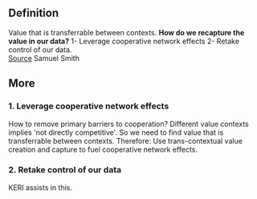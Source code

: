 ## Definition
Value that is transferrable between contexts. **How do we recapture the value in our data?** 1- Leverage cooperative network effects 2- Retake control of our data.   
[Source](https://github.com/SmithSamuelM/Papers/blob/master/presentations/NonconformistKeynoteWeb20200702.pdf) Samuel Smith

## More

### 1. Leverage cooperative network effects
How to remove primary barriers to cooperation? Different value contexts implies 'not directly competitive'. So we need to find value that is transferrable between contexts. Therefore: Use trans-contextual value creation and capture to fuel cooperative network effects.

### 2. Retake control of our data
KERI assists in this.


